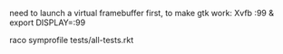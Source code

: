 need to launch a virtual framebuffer first, to make gtk work:
    Xvfb :99 &
    export DISPLAY=:99

raco symprofile tests/all-tests.rkt
